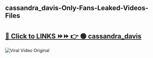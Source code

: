 
 ## cassandra_davis-Only-Fans-Leaked-Videos-Files

# <h2><a href="https://mediaupload.pro?cassandra_davis">🔗 Click to LINKS ⏩⏩ 👉 🟢 cassandra_davis </a></h2>

<a href="https://mediaupload.pro?cassandra_davis" rel="nofollow" data-target="animated-image.originalLink"><img src="https://i.ibb.co.com/xMMVF88/686577567.gif" alt="Viral Video Original" style="max-width: 100%; display: inline-block;" data-target="animated-image.originalImage"></a>